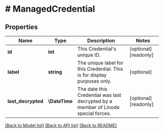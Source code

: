 # # ManagedCredential

## Properties

Name | Type | Description | Notes
------------ | ------------- | ------------- | -------------
**id** | **int** | This Credential&#39;s unique ID. | [optional] [readonly]
**label** | **string** | The unique label for this Credential. This is for display purposes only. | [optional]
**last_decrypted** | **\DateTime** | The date this Credential was last decrypted by a member of Linode special forces. | [optional] [readonly]

[[Back to Model list]](../../README.md#models) [[Back to API list]](../../README.md#endpoints) [[Back to README]](../../README.md)
